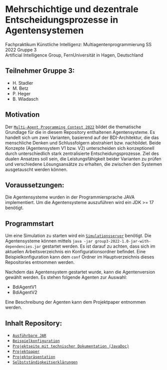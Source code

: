 # Mehrschichtige und dezentrale Entscheidungsprozesse in Agentensystemen
Fachpraktikum Künstliche Intelligenz: Multiagentenprogrammierung SS 2022
Gruppe 3 \
Artificial Intelligence Group, FernUniversität in Hagen, Deutschland

## Teilnehmer Gruppe 3:
- H. Stadler
- M. Betz
- P. Heger
- B. Wladasch

## Motivation
Der [`Multi-Agent Programming Contest 2022`](https://multiagentcontest.org/) bildet die thematische
Grundlage für die in diesem Repository enthaltenen Agentensysteme. Es handelt
sich um zwei Varianten, basierend auf der BDI-Architektur, die das menschliche Denken und Schlussfolgern abstrahiert bzw. nachbildet. Beide Konzepte (Agentensystem V1 bzw. V2) unterscheiden sich konzeptionell durch unterschiedlich stark zentralisierte
Entscheidungsprozesse. Ziel des dualen Ansatzes soll sein, die Leistungsfähigkeit
beider Varianten zu prüfen und verschiedene Lösungsansätze zu erhalten, die
zwischen den Systemen ausgetauscht werden können.

## Voraussetzungen:
Die Agentensysteme wurden in der Programmiersprache JAVA implementiert.
Um die Agentensysteme auszuführen wird ein JDK >= 17 benötigt. 

## Programmstart
Um eine Simulation zu starten wird ein [`Simulationsserver`](https://github.com/agentcontest/massim_2022/blob/main/docs/server.md) benötigt.
Die Agentensysteme können mittels `java -jar group3-2022-1.0-jar-with-dependencies.jar` gestartet werden. Es ist darauf zu achten, dass sich im aktuellen Arbeitsverzeichnis ein Konfigurationsordner befindet. Eine Beispielkonfiguration kann dem `conf` Ordner im Hauptverzeichnis dieses Repositories entnommen werden.

Nachdem das Agentensystem gestartet wurde, kann die Agentenversion gewählt werden. Es stehen folgende Agenten zur Auswahl:
- BdiAgentV1
- BdiAgentV2

Eine Beschreibung der Agenten kann dem Projektpaper entnommen werden.

## Inhalt Repository:
- [`Ausführbare JAR`](https://github.com/h1Modeling/ss22_fp_mapc_gruppe3/tree/master/target)
- [`Beispielkonfiguration`](https://github.com/h1Modeling/ss22_fp_mapc_gruppe3/tree/master/)
- [`Projektseite mit technischer Dokumentation (JavaDoc)`](https://github.com/h1Modeling/ss22_fp_mapc_gruppe3/tree/master/target/site/)
- [`Projektpaper`](https://github.com/h1Modeling/ss22_fp_mapc_gruppe3/blob/master/documents/paper/gruppe3.pdf)
- [`Projektpräsentation`](https://github.com/h1Modeling/ss22_fp_mapc_gruppe3/blob/master/documents/presentation/presentation_gruppe3.pdf)
- [`Selbstständigkeitserklärungen`](https://github.com/h1Modeling/ss22_fp_mapc_gruppe3/tree/master/documents/declaration)






